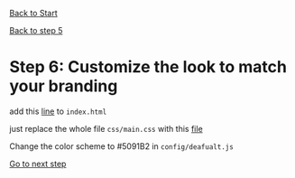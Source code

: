 [Back to Start](github.md)

[Back to step 5](GitHub_step5.md)

# Step 6: Customize the look to match your branding

add this [line](https://gist.github.com/daveism/9d02902697ffc62f4ccc4f67b7ce011e#file-ncgis-2017-index-no-dns-html-L16) to `index.html`

just replace the whole file `css/main.css` with this [file](https://gist.github.com/daveism/aa4af8c979021671d9ec6ab37d729a60)


Change the color scheme to #5091B2 in `config/deafualt.js`

[Go to next step](GitHub_step6.md)
